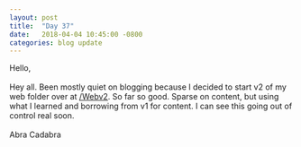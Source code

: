 ```yaml
---
layout: post
title:  "Day 37"
date:   2018-04-04 10:45:00 -0800
categories: blog update
---
```

Hello,
<br><br>
Hey all. Been mostly quiet on blogging because I decided to start v2 of my web folder over at  [/Webv2](http://twistedsyx.net/Webv2/). So far so good. Sparse on content, but using what I learned and borrowing from v1 for content. I can see this going out of control real soon.
<br>
<br>
Abra Cadabra
